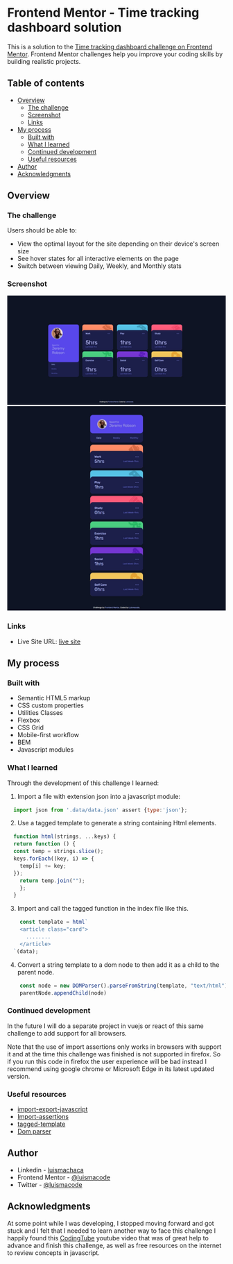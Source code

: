 # Frontend Mentor - Time tracking dashboard solution

This is a solution to the [Time tracking dashboard challenge on Frontend Mentor](https://www.frontendmentor.io/challenges/time-tracking-dashboard-UIQ7167Jw). Frontend Mentor challenges help you improve your coding skills by building realistic projects.

## Table of contents

- [Overview](#overview)
  - [The challenge](#the-challenge)
  - [Screenshot](#screenshot)
  - [Links](#links)
- [My process](#my-process)
  - [Built with](#built-with)
  - [What I learned](#what-i-learned)
  - [Continued development](#continued-development)
  - [Useful resources](#useful-resources)
- [Author](#author)
- [Acknowledgments](#acknowledgments)

## Overview

### The challenge

Users should be able to:

- View the optimal layout for the site depending on their device's screen size
- See hover states for all interactive elements on the page
- Switch between viewing Daily, Weekly, and Monthly stats

### Screenshot

![screenshot-desktop](./screenshots/time-tracking-desktop.jpeg)
![screenshot-mobile](./screenshots/time-tracking-mobile.jpeg)

### Links

- Live Site URL: [live site]()

## My process

### Built with

- Semantic HTML5 markup
- CSS custom properties
- Utilities Classes
- Flexbox
- CSS Grid
- Mobile-first workflow
- BEM
- Javascript modules

### What I learned

Through the development of this challenge I learned:

1. Import a file with extension json into a javascript module:

  ```js
    import json from '.data/data.json' assert {type:'json'};
  ```

2. Use a tagged template to generate a string containing Html elements.

  ```js
    function html(strings, ...keys) {
    return function () {
    const temp = strings.slice();
    keys.forEach((key, i) => {
      temp[i] += key;
    });
      return temp.join("");
      };
    }
```

3. Import and call the tagged function in the index file like this.

  ```js
      const template = html`
      <article class="card">
        ........
      </article>
    `(data);
```

4. Convert a string template to a dom node to then add it as a child to the parent node.

  ```js
      const node = new DOMParser().parseFromString(template, "text/html").body.firstElementChild;
      parentNode.appendChild(node)
```

### Continued development

In the future I will do a separate project in vuejs or react of this same challenge to add support for all browsers.

Note that the use of import assertions  only works in browsers with support it and at the time this challenge was finished is not supported in firefox. So if you run this code in firefox the user experience will be bad instead I recommend using google chrome or Microsoft Edge in its latest updated version.

### Useful resources

- [import-export-javascript](https://javascript.info/import-export)
- [Import-assertions](https://github.com/tc39/proposal-import-assertions)
- [tagged-template](https://developer.mozilla.org/en-US/docs/Web/JavaScript/Reference/Template_literals)
- [Dom parser](https://davidwalsh.name/convert-html-stings-dom-nodes)

## Author

- Linkedin - [luismachaca](www.linkedin.com/in/luismachaca)
- Frontend Mentor - [@luismacode](https://www.frontendmentor.io/profile/luismacode)
- Twitter - [@luismacode](https://www.twitter.com/luismacode)

## Acknowledgments

At some point while I was developing, I stopped moving forward and got stuck and I felt that I needed to learn another way to face this challenge I happily found this [CodingTube](https://www.youtube.com/watch?v=52q6OGbcIso&list=WL&index=2) youtube video that was of great help to advance and finish this challenge, as well as free resources on the internet to review concepts in javascript.
